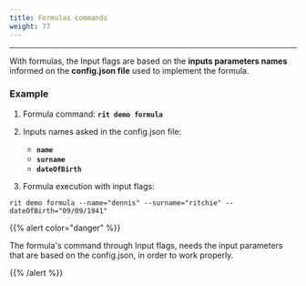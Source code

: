 ```yaml
---
title: Formulas commands
weight: 77
---
```


---

With formulas, the Input flags are based on the **inputs parameters names** informed on the **config.json file** used to implement the formula.

### **Example**

1. Formula command: **`rit demo formula`**

2. Inputs names asked in the config.json file:

   * **`name`**
   * **`surname`**
   * **`dateOfBirth`**

3. Formula execution with input flags:

```text
rit demo formula --name="dennis" --surname="ritchie" --dateOfBirth="09/09/1941"
```

{{% alert color="danger" %}}

The formula's command through Input flags, needs the input parameters that are based on the config.json, in order to work properly.

{{% /alert %}}
